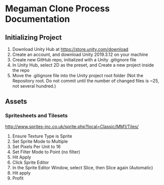 # Megaman Clone Process Documentation

## Initializing Project
1) Download Unity Hub at https://store.unity.com/download
2) Create an account, and download Unity 2019.3.12 on your machine 
3) Create new GitHub repo, initialized with a Unity .gitignore file
4) In Unity Hub, select 2D as the preset, and Create a new project inside the repo
5) Move the .gitignore file into the Unity project root folder (Not the Repository root. Do not commit until the number of changed files is ~25, not several hundred.)


## Assets
### Spritesheets and Tilesets
http://www.sprites-inc.co.uk/sprite.php?local=Classic/MM1/Tiles/
1) Ensure Texture Type is Sprite
2) Set Sprite Mode to Multiple
3) Set Pixels Per Unit to 16
4) Set Filter Mode to Point (no filter)
5) Hit Apply
6) Click Sprite Editor
7) In the Sprite Editor Window, select Slice, then Slice again (Automatic)
8) Hit apply
9) Profit